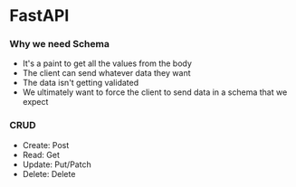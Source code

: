 # FastAPI

### Why we need Schema
* It's a paint to get all the values from the body
* The client can send whatever data they want
* The data isn't getting validated
* We ultimately want to force the client to send data in a schema that we expect


### CRUD
* Create: Post
* Read: Get
* Update: Put/Patch
* Delete: Delete